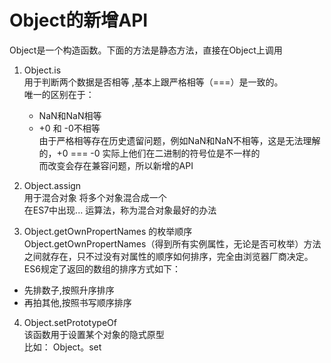 # Object的新增API  
Object是一个构造函数。下面的方法是静态方法，直接在Object上调用
1. Object.is  
用于判断两个数据是否相等 ,基本上跟严格相等（===）是一致的。  
唯一的区别在于：  
    - NaN和NaN相等
    - +0 和 -0不相等  
由于严格相等存在历史遗留问题，例如NaN和NaN不相等，这是无法理解的，+0 === -0 实际上他们在二进制的符号位是不一样的  
而改变会存在兼容问题，所以新增的API  

2. Object.assign  
用于混合对象  将多个对象混合成一个  
在ES7中出现... 运算法，称为混合对象最好的办法  

3. Object.getOwnPropertNames 的枚举顺序  
Object.getOwnPropertNames（得到所有实例属性，无论是否可枚举）方法之间就存在，只不过没有对属性的顺序如何排序，完全由浏览器厂商决定。  
ES6规定了返回的数组的排序方式如下：  
- 先排数子,按照升序排序
- 再拍其他,按照书写顺序排序
4. Object.setPrototypeOf  
该函数用于设置某个对象的隐式原型  
比如： Object。set